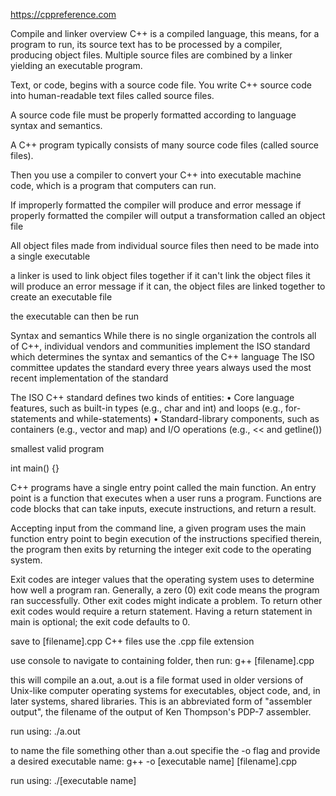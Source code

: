https://cppreference.com

Compile and linker overview
C++ is a compiled language, this means, for a program to run, its source text has to be processed by a compiler, producing object files. Multiple source files are combined by a linker yielding an executable program.

Text, or code, begins with a source code file.
You write C++ source code into human-readable text files called source files.

A source code file must be properly formatted according to language syntax and semantics.

A C++ program typically consists of many source code files (called source files).

Then you use a compiler to convert your C++ into executable machine code, which is a program that computers can run.

If improperly formatted the compiler will produce and error message
if properly formatted the compiler will output a transformation called an object file

All object files made from individual source files then need to be made into a single executable

a linker is used to link object files together
if it can't link the object files it will produce an error message
if it can, the object files are linked together to create an executable file

the executable can then be run





Syntax and semantics
While there is no single organization the controls all of C++, individual vendors and communities implement the ISO standard which determines the syntax and semantics of the C++ language
The ISO committee updates the standard every three years
always used the most recent implementation of the standard

The ISO C++ standard defines two kinds of entities:
• Core language features, such as built-in types (e.g., char and int) and loops (e.g., for-statements and while-statements)
• Standard-library components, such as containers (e.g., vector and map) and I/O operations
(e.g., << and getline())







smallest valid program

int main() {}


C++ programs have a single entry point called the main function.
An entry point is a function that executes when a user runs a program.
Functions are code blocks that can take inputs, execute instructions, and return a result.

Accepting input from the command line, a given program uses the main function entry point to begin execution of the instructions specified therein, the  program then exits by returning the integer exit code to the operating system.

Exit codes are integer values that the operating system uses to determine how well a program ran. Generally, a zero (0) exit code means the program ran successfully. Other exit codes might indicate a problem. To return other exit codes would require a return statement. Having a return statement in main is optional; the exit code defaults to 0.



save to [filename].cpp
C++ files use the .cpp file extension

use console to navigate to containing folder, then run:
g++ [filename].cpp

this will compile an a.out, a.out is a file format used in older versions of Unix-like computer operating systems for executables, object code, and, in later systems, shared libraries. This is an abbreviated form of "assembler output", the filename of the output of Ken Thompson's PDP-7 assembler.

run using:
./a.out

to name the file something other than a.out specifie the -o flag and provide a desired executable name:
g++ -o [executable name] [filename].cpp

run using:
./[executable name]
